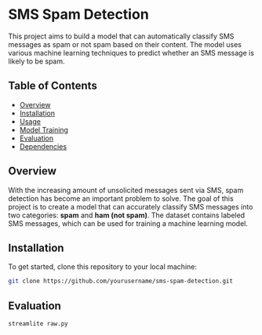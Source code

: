 # SMS Spam Detection

This project aims to build a model that can automatically classify SMS messages as spam or not spam based on their content. The model uses various machine learning techniques to predict whether an SMS message is likely to be spam.

## Table of Contents

- [Overview](#overview)
- [Installation](#installation)
- [Usage](#usage)
- [Model Training](#model-training)
- [Evaluation](#evaluation)
- [Dependencies](#dependencies)

## Overview

With the increasing amount of unsolicited messages sent via SMS, spam detection has become an important problem to solve. The goal of this project is to create a model that can accurately classify SMS messages into two categories: **spam** and **ham (not spam)**. The dataset contains labeled SMS messages, which can be used for training a machine learning model.

## Installation

To get started, clone this repository to your local machine:

```bash
git clone https://github.com/yourusername/sms-spam-detection.git
```

## Evaluation
```
streamlite raw.py
